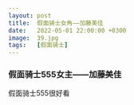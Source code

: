 ```yaml
---
layout: post
title:  假面骑士女角——加藤美佳
date:   2022-05-01 22:00:00 +0300
image:  39.jpg
tags:   [假面骑士]
---
```



### 假面骑士555女主——加藤美佳
假面骑士555很好看
